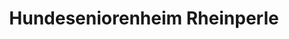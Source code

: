 ---
title: "Hundeseniorenheim Rheinperle"
url: /dormagen/hundeseniorenheim-rheinperle/
shop: Tiersalon
---